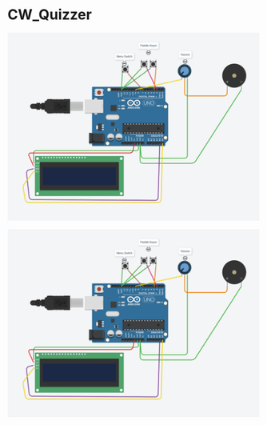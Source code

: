 # CW_Quizzer



![](https://github.com/busysteve/CW_Quizzer/blob/main/CW_Quizzer_Diagram.png)


![](https://github.com/busysteve/CW_Quizzer/blob/main/CW_Quizzer_Diagram.png)
